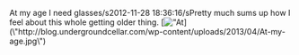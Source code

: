 At my age I need glasses/s2012-11-28 18:36:16/sPretty much sums up how I feel about this whole getting older thing. [![\"At](\"http://blog.undergroundcellar.com/wp-content/uploads/2013/04/At-my-age.jpg\")](\"http://blog.undergroundcellar.com/wp-content/uploads/2013/04/At-my-age.jpg\")